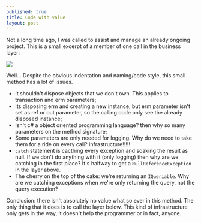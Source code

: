 ```yaml
---
published: true
title: Code with value
layout: post
---
```


Not a long time ago, I was called to assist and manage an already ongoing project.
This is a small excerpt of a member of one call in the business layer:

![](http://i1299.photobucket.com/albums/ag77/kappyzor/Blog/bll_zpsd1f4cb75.png)

Well... Despite the obvious indentation and naming/code style, this small method has a lot of issues.
- It shouldn't dispose objects that we don't own. This applies to transaction and erm parameters;
- Its disposing erm and creating a new instance, but erm parameter isn't set as ref or out parameter, so the calling code only see the already disposed instance;
- Isn't c# a object oriented programming language? then why so many parameters on the method signature;
- Some parameters are only needed for logging. Why do we need to take them for a ride on every call? Infrastructure!!!!!
- `catch` statement is cacthing every exception and soaking the result as null. If we don't do anything with it (only logging) then why are we catching in the first place? It's halfway to get a `NullReferenceException` in the layer above.
- The cherry on the top of the cake: we're returning an `IQueriable`. Why are we catching exceptions when we're only returning the query, not the query execution?

Conclusion: there isn't absolutely no value what so ever in this method. The only thing that it does is to call the layer below. This kind of infrastructure only gets in the way, it doesn't help the programmer or in fact, anyone.